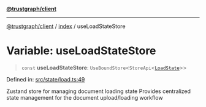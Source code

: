 [**@trustgraph/client**](../../README.md)

***

[@trustgraph/client](../../README.md) / [index](../README.md) / useLoadStateStore

# Variable: useLoadStateStore

> `const` **useLoadStateStore**: `UseBoundStore`\<`StoreApi`\<[`LoadState`](../interfaces/LoadState.md)\>\>

Defined in: [src/state/load.ts:49](https://github.com/trustgraph-ai/trustgraph-ts-client/blob/edcc8c01cf9c2f58c76719d5d2aa7058546360d9/src/state/load.ts#L49)

Zustand store for managing document loading state
Provides centralized state management for the document upload/loading workflow
